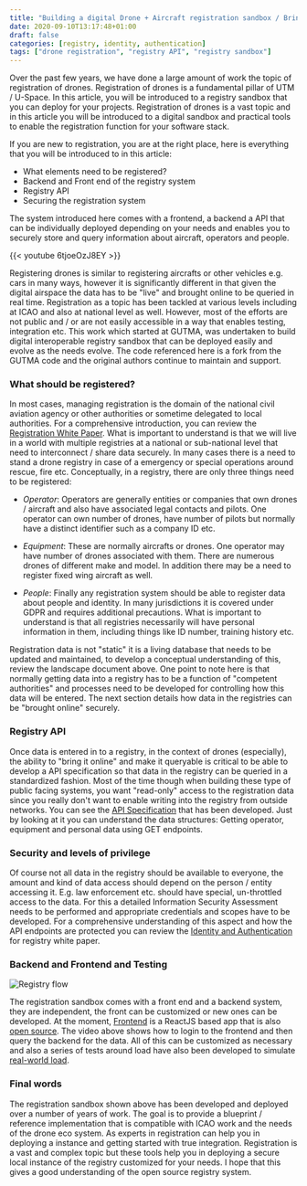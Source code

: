 ```yaml
---
title: "Building a digital Drone + Aircraft registration sandbox / Bringing your registration data online"
date: 2020-09-10T13:17:48+01:00
draft: false
categories: [registry, identity, authentication]
tags: ["drone registration", "registry API", "registry sandbox"]
---
```


Over the past few years, we have done a large amount of work the topic of registration of drones. Registration of drones is a fundamental pillar of UTM / U-Space. In this article, you will be introduced to a registry sandbox that you can deploy for your projects. Registration of drones is a vast topic and in this article you will be introduced to a digital sandbox and practical tools to enable the registration function for your software stack.

<!--more-->
If you are new to registration, you are at the right place, here is everything that you will be introduced to in this article:

- What elements need to be registered?
- Backend and Front end of the registry system
- Registry API
- Securing the registration system

The system introduced here comes with a frontend, a backend a API that can be individually deployed depending on your needs and enables you to securely store and query information about aircraft, operators and people.


{{< youtube 6tjoeOzJ8EY >}}

Registering drones is similar to registering aircrafts or other vehicles e.g. cars in many ways, however it is significantly different in that given the digital airspace the data has to be "live" and brought online to be queried in real time. Registration as a topic has been tackled at various levels including at ICAO and also at national level as well. However, most of the efforts are not public and / or are not easily accessible in a way that enables testing, integration etc. This work which started at GUTMA, was undertaken to build digital interoperable registry sandbox that can be deployed easily and evolve as the needs evolve. The code referenced here is a fork from the GUTMA code and the original authors continue to maintain and support.


### What should be registered?

In most cases, managing registration is the domain of the national civil aviation agency or other authorities or sometime delegated to local authorities. For a comprehensive introduction, you can review the [Registration White Paper](https://github.com/openskies-sh/aircraftregistry/blob/master/documents/registration-white-paper.md). What is important to understand is that we will live in a world with multiple registries at a national or sub-national level that need to interconnect / share data securely. In many cases there is a need to stand a drone registry in case of a emergency or special operations around rescue, fire etc. Conceptually, in a registry, there are only three things need to be registered:

- _Operator_: Operators are generally entities or companies that own drones / aircraft and also have associated legal contacts and pilots. One operator can own number of drones, have number of pilots but normally have a distinct identifier such as a company ID etc.  

- _Equipment_: These are normally aircrafts or drones. One operator may have number of drones associated with them. There are numerous drones of different make and model. In addition there may be a need to register fixed wing aircraft as well.

- _People_: Finally any registration system should be able to register data about people and identity. In many jurisdictions it is covered under GDPR and requires additional precautions. What is important to understand is that all registries necessarily will have personal information in them, including things like ID number, training history etc.

Registration data is not "static" it is a living database that needs to be updated and maintained, to develop a conceptual understanding of this, review the landscape document above. One point to note here is that normally getting data into a registry has to be a function of "competent authorities" and processes need to be developed for controlling how this data will be entered. The next section details how data in the registries can be "brought online" securely.

### Registry API

Once data is entered in to a registry, in the context of drones (especially), the ability to "bring it online" and make it queryable is critical to be able to develop a API specification so that data in the registry can be queried in a standardized fashion. Most of the time though when building these type of public facing systems, you want "read-only" access to the registration data since you really don't want to enable writing into the registry from outside networks. You can see the [API Specification](https://aircraftregistry.herokuapp.com/api/v1) that has been developed. Just by looking at it you can understand the data structures: Getting operator, equipment and personal data using GET endpoints.

### Security and levels of privilege

Of course not all data in the registry should be available to everyone, the amount and kind of data access should depend on the person / entity accessing it. E.g. law enforcement etc. should have special, un-throttled access to the data. For this a detailed Information Security Assessment needs to be performed and appropriate credentials and scopes have to be developed. For a comprehensive understanding of this aspect and how the API endpoints are protected you can review the [Identity and Authentication](https://github.com/openskies-sh/aircraftregistry/blob/master/documents/registration-identity-authentication.md) for registry white paper.

### Backend and Frontend and Testing

![Registry flow](https://i.imgur.com/noCPlUf.png)

The registration sandbox comes with a front end and a backend system, they are independent, the front can be customized or new ones can be developed. At the moment, [Frontend](https://airegister.herokuapp.com) is a ReactJS based app that is also [open source](github.com/openskies-sh/aircraft-registry-spa). The video above shows how to login to the frontend and then query the backend for the data. All of this can be customized as necessary and also a series of tests around load have also been developed to simulate [real-world load](https://github.com/openskies-sh/aircraftregistry/blob/master/documents/comprehensive-registry-testing.md). 

### Final words

The registration sandbox shown above has been developed and deployed over a number of years of work. The goal is to provide a blueprint / reference implementation that is compatible with ICAO work and the needs of the drone eco system. As experts in registration can help you in deploying a instance and getting started with true integration. Registration is a vast and complex topic but these tools help you in deploying a secure local instance of the registry customized for your needs. I hope that this gives a good understanding of the open source registry system.